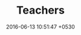 ---
layout: post
title:  "Teachers"
date:   2016-06-13 10:51:47 +0530
img: image-5.png
category: "Depression"
---